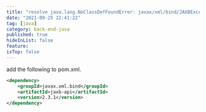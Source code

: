```yaml
---
title: "resolve java.lang.NoClassDefFoundError: javax/xml/bind/JAXBException"
date: "2021-09-25 22:41:22"
tag: [java]
category: back-end-java
published: true
hideInList: false
feature:
isTop: false
---
```


add the following to pom.xml.

```xml
<dependency>
    <groupId>javax.xml.bind</groupId>
    <artifactId>jaxb-api</artifactId>
    <version>2.3.1</version>
</dependency>
```
